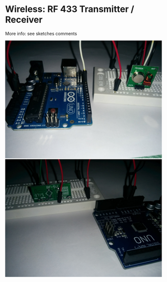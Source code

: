 # Wireless: RF 433 Transmitter / Receiver

More info: see sketches comments

![alt text][img_transmitter]
![alt text][img_receiver]

[img_transmitter]: https://raw.githubusercontent.com/vAlmaraz/arduino-examples/master/Images/RF433_Transmitter.jpg "RF 433 Transmitter"
[img_receiver]: https://raw.githubusercontent.com/vAlmaraz/arduino-examples/master/Images/RF433_Receiver.jpg "RF 433 Receiver"
